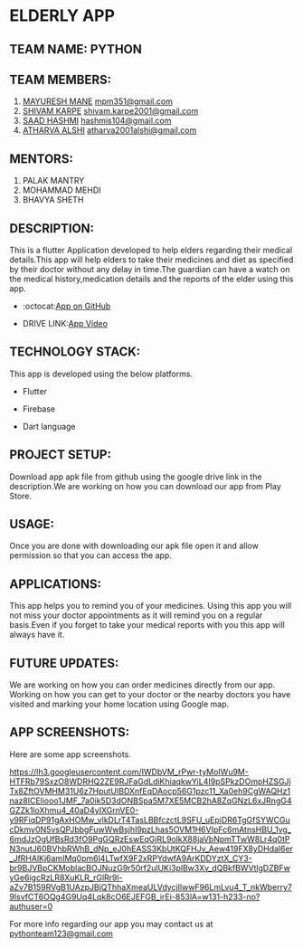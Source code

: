 # ELDERLY APP

## TEAM NAME: PYTHON

## TEAM MEMBERS:
 1. [MAYURESH MANE](https://github.com/Mayuresh351) mpm351@gmail.com
 2. [SHIVAM KARPE](https://github.com/shivamk19) shivam.karpe2001@gmail.com
 3. [SAAD HASHMI](https://github.com/hashmis79) hashmis104@gmail.com
 4. [ATHARVA ALSHI](https://github.com/atharva1608) atharva2001alshi@gmail.com

 ## MENTORS:
 1. PALAK MANTRY
 2. MOHAMMAD MEHDI
 3. BHAVYA SHETH

## DESCRIPTION:

This is a flutter Application developed to help elders regarding their medical details.This app will help elders to take their medicines and diet as specified by their doctor without any delay in time.The guardian can have a watch on the medical history,medication details and the reports of the elder using this app.

* :octocat:[App on GitHub](https://github.com/Mayuresh351/Elderly_App.git)

* DRIVE LINK:[App Video](https://drive.google.com/file/d/1Dt0ogGWINYJWQA0FEHdTnqze-LF2xfir/view?usp=drivesdk)

## TECHNOLOGY STACK:

This app is developed using the below platforms.

* Flutter

* Firebase

* Dart language

## PROJECT SETUP:

Download app apk file from github using the google drive link in the description.We are working on how you can download our app from Play Store.

## USAGE:

Once you are done with downloading our apk file open it and allow permission so that you can access the app.

## APPLICATIONS:

This app helps you to remind you of your medicines. Using this app you will not miss your doctor appointments as it will remind you on a regular basis.Even if you forget to take your medical reports with you this app will always have it.

## FUTURE UPDATES:

We are working on how you can order medicines directly from our app.
Working on how you can get to your doctor or the nearby doctors you have visited and marking your home location using Google map.

## APP SCREENSHOTS:
 
 Here are some app screenshots.
 
 https://lh3.googleusercontent.com/IWDbVM_rPwr-tyMoIWu9M-HTFRb79SxzO8WDRHQ2ZE9RJFaGdLdiKhiaqkwYiL4I9pSPkzDOmpHZSGJjTx8ZftOVMHM31U6z7HputUIBDXnfEqDAocp56G1pzc11_Xa0eh9CgWAQHz1naz8lCEliooo1JMF_7a0ik5D3dONBSpa5M7XE5MCB2hA8ZqGNzL6xJRngG4GZZk1loXhmu4_40aD4yIXGrnVE0-y9RFiqDP91gAxHOMw_vlkDLrT4TasLBBfczctL9SFU_uEpiDR6TgGfSYWCGucDkmy0N5vsQPJbbgFuwWwBsjhI9pzLhas5OVM1H6VIpFc6mAtnsHBU_1vg_6mdJzOgUfBsRd3fO9PgGQRzEswEqGjRL9olkX88jaVbNpmTTwW8Lr4q0tPN3nutJ60BVhbRWhB_dNp_eJ0hEASS3KbUtKQFHJv_Aew419FX8yDHdal6er_JfRHAlKj6amIMq0pm6l4LTwfX9F2xRPYdwfA9ArKDDYztX_CY3-br9BJVBpCKMoblacBOJNuzG9r50rf2ulUKi3plBw3Xv_dQBkfBWVtlgDZBFwyGe6igcRzLR8XuKLR_rGlRr9l-aZv7B159RVgB1UAzpJBjQThhaXmeaULVdycjIlwwF96LmLvu4_T_nkWberry79lsvfCT6OQg4G9Uq4Lqk8cO6EJEFGB_irEi-853lA=w131-h233-no?authuser=0

 For more info regarding our app you may contact us at pythonteam123@gmail.com